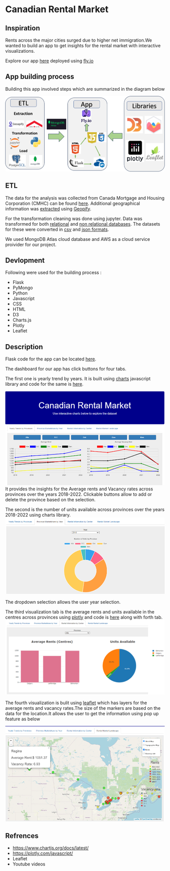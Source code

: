 # Canadian Rental Market 
## Inspiration 

Rents across the major cities surged due to higher net immigration.We wanted to build an app to get insights for the rental market with interactive visualizations.

Explore our app [here](https://canadian-rental-market.fly.dev/) deployed using [fly.io](https://fly.io/)


## App building process 
Building this app involved steps which are summarized in the diagram below 

![image](/Images/Block%20diagram.png)

## ETL

The data for the analysis was collected from Canada Mortgage and Housing Corporation (CMHC) can be found [here](https://www.cmhc-schl.gc.ca/en/professionals/housing-markets-data-and-research/housing-data/data-tables/).
Additional geographical information was [extracted](https://github.com/RimpleDabas/Interactive-Visualizations_Canadian_Rental_market/blob/main/Resources/API_Calls.ipynb) using [Geopify](https://www.geoapify.com/).

For the transformation cleaning was done using jupyter. Data was transformed for both [relational](https://github.com/RimpleDabas/Interactive-Visualizations_Canadian_Rental_market/blob/main/Resources/Extraction_tranformation.ipynb) and [non relational databases](https://github.com/RimpleDabas/Interactive-Visualizations_Canadian_Rental_market/blob/main/api/tranformation/mongo_import.ipynb). 
The datasets for these were converted in [csv](https://github.com/RimpleDabas/Interactive-Visualizations_Canadian_Rental_market/tree/main/Postgresql%20files) and [json formats](https://github.com/RimpleDabas/Interactive-Visualizations_Canadian_Rental_market/tree/main/api/output).

We used MongoDB Atlas cloud database and AWS as a cloud service proivider for our project.

## Devlopment 
Following were used for the building process :
- Flask
- PyMongo
- Python
- Javascript
- CSS
- HTML
- D3
- Charts.js
- Plotly 
- Leaflet


## Description 
Flask code for the app can be located [here](https://github.com/RimpleDabas/Interactive-Visualizations_Canadian_Rental_market/blob/main/app/app.py).

The dashboard for our app has click buttons for four tabs. 

 The first one is yearly trend by years. It is built using [charts](!https://www.chartjs.org/) javascript library and code for the same is [here](https://github.com/RimpleDabas/Interactive-Visualizations_Canadian_Rental_market/blob/main/app/static/js/app.js).


![image](/Images/dashboard%20page%201.png)
 It provides the insights for the Average rents and Vacancy rates across provinces over the years 2018-2022. Clickable buttons allow to add or delete the province based on the selection.

The second is the number of units available across provinces over the years 2018-2022 using charts library.
![Image](/Images/dashboard%20page%202.png)

The dropdown selection allows the user year selection.

The third visualization tab is the average rents and units available in the centres across provinces using [plotly](https://plotly.com/) and code is [here](https://github.com/RimpleDabas/Interactive-Visualizations_Canadian_Rental_market/blob/main/app/static/js/logic.js) along with forth tab. 
![Image](/Images/dashboard%20page%203.png)

The fourth visualization is bulit using [leaflet](https://leafletjs.com/) which has layers for the average rents and vacancy rates.The size of the markers are based on the data for the location.It allows the user to get the information using pop up feature as below 

![Image](/Images/dashboard%20page%204.png)

## Refrences
 - https://www.chartjs.org/docs/latest/
 - https://plotly.com/javascript/
 - Leaflet
 - Youtube videos





